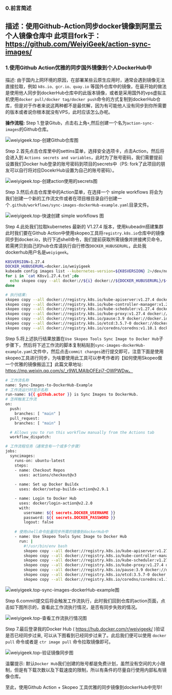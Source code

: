 
### 0.前言简述
描述：使用Github-Action同步docker镜像到阿里云个人镜像仓库中
此项目fork于：https://github.com/WeiyiGeek/action-sync-images/
---

### 1.使用Github Action优雅的同步国外镜像到个人DockerHub中
描述: 由于国内上网环境的原因，在部署某些云原生应用时，通常会遇到镜像无法直接拉取，例如 `k8s.io、gcr.io、quay.io` 等国外仓库中的镜像，在最开始的做法是使用他人同步到dockerHub仓库中的此版本镜像，或者是采用国外的vps虚拟主机使用`docker pull/docker tag/docker push`命令的方式复制到dockerHub仓库，但是对于作者来说这两种都不是最优解，因为有可能他人没有同步到你所需要的版本或者说你根本就没有VPS，此时应该怎么办呢。

**操作流程:**
Step 1.登录Gitub，点击右上角`+`,然后创建一个名为`action-sync-images`的Github仓库。

![weiyigeek.top-创建Github仓库图](https://img.weiyigeek.top/2023/5/20230727092416.png)


Step 2.首先点击仓库里中的settins菜单，选择安全选项卡，点击Action，然后将会进入到 `Actions secrets and variables`，此时为了账号密码，我们需要提前设置我们Docker hub登录的账号密码到项目的secrets中（PS: fork了此项目的朋友可以自行将对应DocekrHub设置为自己的账号密码）。

![weiyigeek.top-创建action使用的secrets图](https://img.weiyigeek.top/2023/5/20230727094133.png)


Step 3.然后点击仓库里中的Action菜单，在选择一个 simple workflows 将会为我们创建一个新的工作流文件或者在项目根目录自行创建一个`.github/workflows/sync-images-dockerHub-example.yaml`目录文件。

![weiyigeek.top-快速创建 simple workflows 图](https://img.weiyigeek.top/2023/5/20230727092651.png)


Step 4.此处我们拉取kubernetes 最新的 V1.27.4 版本，使用kubeadm搭建集群此时我们要在Github Action中使用skopeo工具将`registry.k8s.io`仓库中的镜像同步到docker.io，执行下述shell命令，我们提前获取所需镜像并拼接拷贝命令，若需拷贝到自己的hub仓库请执行自行修改`DOCKER_HUBUSERURL`，此处我dockerhub用户名是`weiyigeek`。
```bash
K8SVERSION=1.27.4
DOCKER_HUBUSERURL=docker.io/weiyigeek
kubeadm config images list --kubernetes-version=${K8SVERSION} 2>/dev/null > K8sv1.27.4.txt
for i in `cat K8sv1.27.4.txt`;do
  echo skopeo copy --all docker://${i} docker://${DOCKER_HUBUSERURL}/${i##*/}
done

# 执行结果:
skopeo copy --all docker://registry.k8s.io/kube-apiserver:v1.27.4 docker://docker.io/weiyigeek/kube-apiserver:v1.27.4
skopeo copy --all docker://registry.k8s.io/kube-controller-manager:v1.27.4 docker://docker.io/weiyigeek/kube-controller-manager:v1.27.4
skopeo copy --all docker://registry.k8s.io/kube-scheduler:v1.27.4 docker://docker.io/weiyigeek/kube-scheduler:v1.27.4
skopeo copy --all docker://registry.k8s.io/kube-proxy:v1.27.4 docker://docker.io/weiyigeek/kube-proxy:v1.27.4
skopeo copy --all docker://registry.k8s.io/pause:3.9 docker://docker.io/weiyigeek/pause:3.9
skopeo copy --all docker://registry.k8s.io/etcd:3.5.7-0 docker://docker.io/weiyigeek/etcd:3.5.7-0
skopeo copy --all docker://registry.k8s.io/coredns/coredns:v1.10.1 docker://docker.io/weiyigeek/coredns:v1.10.1

```

Step 5.将上述执行结果放置在`Use Skopeo Tools Sync Image to Docker Hub`子步骤下，然后将下述工作流的脚本复制粘贴到`sync-images-dockerHub-example.yaml`文件中，然后点击`commit changes`进行提交即可，注意下面是使用skopeo工具进行同步，为啥要使用此工具可以参考作者的【如何使用Skopeo做一个优雅的镜像搬运工】此篇文章地址: https://mp.weixin.qq.com/s/_r9WLMAIbOFEzj7-OWPWDw。

```bash
# 工作流名称
name: Sync-Images-to-DockerHub-Example
# 工作流运行时显示名称
run-name: ${{ github.actor }} is Sync Images to DockerHub.
# 怎样触发工作流
on:
  push:
    branches: [ "main" ]
  pull_request:
    branches: [ "main" ]

  # Allows you to run this workflow manually from the Actions tab
  workflow_dispatch:

# 工作流程任务（通常含有一个或多个步骤）
jobs:
  syncimages:
    runs-on: ubuntu-latest
    steps:
    - name: Checkout Repos
      uses: actions/checkout@v3
      
    - name: Set up Docker Buildx
      uses: docker/setup-buildx-action@v2.9.1

    - name: Login to Docker Hub
      uses: docker/login-action@v2.2.0
      with:
        username: ${{ secrets.DOCKER_USERNAME }}
        password: ${{ secrets.DOCKER_PASSWORD }}
        logout: false
    
    # 使用shell命令批量同步所需的镜像到dockerHub中
    - name: Use Skopeo Tools Sync Image to Docker Hub
      run: |
        #!/usr/bin/env bash
        skopeo copy --all docker://registry.k8s.io/kube-apiserver:v1.27.4 docker://docker.io/weiyigeek/kube-apiserver:v1.27.4
        skopeo copy --all docker://registry.k8s.io/kube-controller-manager:v1.27.4 docker://docker.io/weiyigeek/kube-controller-manager:v1.27.4
        skopeo copy --all docker://registry.k8s.io/kube-scheduler:v1.27.4 docker://docker.io/weiyigeek/kube-scheduler:v1.27.4
        skopeo copy --all docker://registry.k8s.io/kube-proxy:v1.27.4 docker://docker.io/weiyigeek/kube-proxy:v1.27.4
        skopeo copy --all docker://registry.k8s.io/pause:3.9 docker://docker.io/weiyigeek/pause:3.9
        skopeo copy --all docker://registry.k8s.io/etcd:3.5.7-0 docker://docker.io/weiyigeek/etcd:3.5.7-0
        skopeo copy --all docker://registry.k8s.io/coredns/coredns:v1.10.1 docker://docker.io/weiyigeek/coredns:v1.10.1
```

![weiyigeek.top-sync-images-dockerHub-example图](https://img.weiyigeek.top/2023/5/20230727103541.png)


Step 6.commit提交后将会触发工作流执行，此时我们回到仓库的action页面，点击如下图所示的，查看此工作流执行情况，是否有同步失败的情况。

![weiyigeek.top-查看工作流执行情况图](https://img.weiyigeek.top/2023/5/20230727103839.png)

Step 7.最后登录我的Docker Hub ( https://hub.docker.com/r/weiyigeek/ )验证是否已经同步过来, 可以从下图看到已经同步过来了。此后我们便可以使用 `docker pull` 命令或者是 `ctr image pull` 命令拉取镜像即可。

![weiyigeek.top-验证镜像同步图](https://img.weiyigeek.top/2023/5/20230727105454.png)


温馨提示: 默认`Docker Hub`我们创建的账号都是免费计划，虽然没有空间的大小限制，但是有下载次数以及下载速度的限制，所以有条件的尽量自行使用内部私有镜像仓库。

至此，使用Github Action + Skopeo 工具优雅的同步镜像到dockerHub中完毕!





